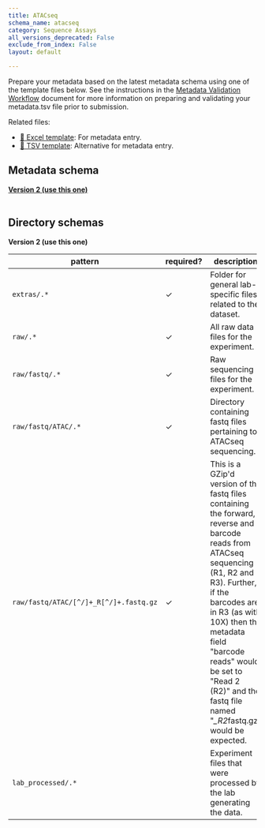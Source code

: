 ```yaml
---
title: ATACseq
schema_name: atacseq
category: Sequence Assays
all_versions_deprecated: False
exclude_from_index: False
layout: default

---
```

Prepare your metadata based on the latest metadata schema using one of the template files below. See the instructions in the [Metadata Validation Workflow](https://docs.google.com/document/d/1lfgiDGbyO4K4Hz1FMsJjmJd9RdwjShtJqFYNwKpbcZY) document for more information on preparing and validating your metadata.tsv file prior to submission.

Related files:


- [📝 Excel template](https://raw.githubusercontent.com/hubmapconsortium/dataset-metadata-spreadsheet/main/atacseq/latest/atacseq.xlsx): For metadata entry.
- [📝 TSV template](https://raw.githubusercontent.com/hubmapconsortium/dataset-metadata-spreadsheet/main/atacseq/latest/atacseq.tsv): Alternative for metadata entry.




## Metadata schema


<summary><a href="https://openview.metadatacenter.org/templates/https:%2F%2Frepo.metadatacenter.org%2Ftemplates%2F329f8a62-a468-4ba9-863d-fc0e328f896a"><b>Version 2 (use this one)</b></a></summary>



<br>

## Directory schemas
<summary><b>Version 2 (use this one)</b></summary>

| pattern | required? | description |
| --- | --- | --- |
| <code>extras\/.*</code> | ✓ | Folder for general lab-specific files related to the dataset. |
| <code>raw\/.*</code> | ✓ | All raw data files for the experiment. |
| <code>raw\/fastq\/.*</code> | ✓ | Raw sequencing files for the experiment. |
| <code>raw\/fastq\/ATAC\/.*</code> | ✓ | Directory containing fastq files pertaining to ATACseq sequencing. |
| <code>raw\/fastq\/ATAC\/[^\/]+_R[^\/]+\.fastq\.gz</code> | ✓ | This is a GZip'd version of the fastq files containing the forward, reverse and barcode reads from ATACseq sequencing (R1, R2 and R3). Further, if the barcodes are in R3 (as with 10X) then the metadata field "barcode reads" would be set to "Read 2 (R2)" and the fastq file named "*_R2*fastq.gz" would be expected. |
| <code>lab_processed\/.*</code> |  | Experiment files that were processed by the lab generating the data. |

